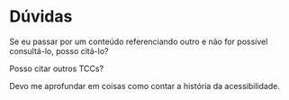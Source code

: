 # Dúvidas

Se eu passar por um conteúdo referenciando outro e não for possível consultá-lo, posso citá-lo?

Posso citar outros TCCs?

Devo me aprofundar em coisas como contar a história da acessibilidade.

